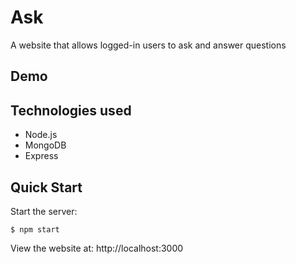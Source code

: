# Ask
A website that allows logged-in users to ask and answer questions

## Demo

## Technologies used
* Node.js
* MongoDB
* Express

## Quick Start
Start the server:
```
$ npm start
```
View the website at: http://localhost:3000

